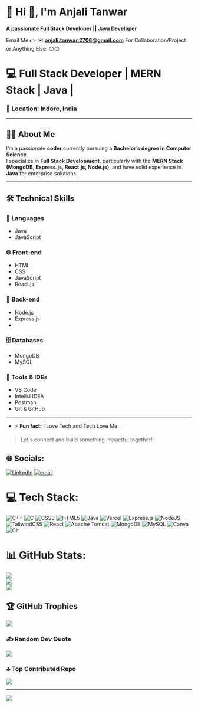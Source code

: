 # 💫 Hi 👋, I'm Anjali Tanwar
**A passionate Full Stack Developer || Java Developer**

Email Me 👉 ✉️ **anjali.tanwar.2706@gmail.com** For Collaboration/Project or Anything Else. 😊😊
# 💻 Full Stack Developer | MERN Stack | Java | 

### 📍 Location: Indore, India  
---

## 👨‍💻 About Me

I’m a passionate **coder** currently pursuing a **Bachelor’s degree in Computer Science**.  
I specialize in **Full Stack Development**, particularly with the **MERN Stack (MongoDB, Express.js, React.js, Node.js)**, and have solid experience in **Java** for enterprise solutions.

---

## 🛠️ Technical Skills

### 🚀 Languages
- Java
- JavaScript

### 🌐 Front-end
- HTML
- CSS
- JavaScript
- React.js
  
### 🔧 Back-end
- Node.js
- Express.js
- 
### 🗄️ Databases
- MongoDB
- MySQL

### 🧰 Tools & IDEs
- VS Code
- IntelliJ IDEA
- Postman
- Git & GitHub 
---
- ⚡ **Fun fact:** I Love Tech and Tech Love Me.

> Let's connect and build something impactful together!

  
## 🌐 Socials:
[![LinkedIn](https://img.shields.io/badge/LinkedIn-%230077B5.svg?logo=linkedin&logoColor=white)](https://linkedin.com/in/anjalitanwar123) [![email](https://img.shields.io/badge/Email-D14836?logo=gmail&logoColor=white)](mailto:anjali.tanwar.2706@gmail.com)

# 💻 Tech Stack:
![C++](https://img.shields.io/badge/c++-%2300599C.svg?style=for-the-badge&logo=c%2B%2B&logoColor=white) ![C](https://img.shields.io/badge/c-%2300599C.svg?style=for-the-badge&logo=c&logoColor=white) ![CSS3](https://img.shields.io/badge/css3-%231572B6.svg?style=for-the-badge&logo=css3&logoColor=white) ![HTML5](https://img.shields.io/badge/html5-%23E34F26.svg?style=for-the-badge&logo=html5&logoColor=white) ![Java](https://img.shields.io/badge/java-%23ED8B00.svg?style=for-the-badge&logo=openjdk&logoColor=white) ![Vercel](https://img.shields.io/badge/vercel-%23000000.svg?style=for-the-badge&logo=vercel&logoColor=white) ![Express.js](https://img.shields.io/badge/express.js-%23404d59.svg?style=for-the-badge&logo=express&logoColor=%2361DAFB) ![NodeJS](https://img.shields.io/badge/node.js-6DA55F?style=for-the-badge&logo=node.js&logoColor=white) ![TailwindCSS](https://img.shields.io/badge/tailwindcss-%2338B2AC.svg?style=for-the-badge&logo=tailwind-css&logoColor=white) ![React](https://img.shields.io/badge/react-%2320232a.svg?style=for-the-badge&logo=react&logoColor=%2361DAFB) ![Apache Tomcat](https://img.shields.io/badge/apache%20tomcat-%23F8DC75.svg?style=for-the-badge&logo=apache-tomcat&logoColor=black) ![MongoDB](https://img.shields.io/badge/MongoDB-%234ea94b.svg?style=for-the-badge&logo=mongodb&logoColor=white) ![MySQL](https://img.shields.io/badge/mysql-4479A1.svg?style=for-the-badge&logo=mysql&logoColor=white) ![Canva](https://img.shields.io/badge/Canva-%2300C4CC.svg?style=for-the-badge&logo=Canva&logoColor=white) ![Git](https://img.shields.io/badge/git-%23F05033.svg?style=for-the-badge&logo=git&logoColor=white)
# 📊 GitHub Stats:
![](https://github-readme-stats.vercel.app/api?username=anjali7896&theme=dark&hide_border=false&include_all_commits=true&count_private=false)<br/>
![](https://nirzak-streak-stats.vercel.app/?user=anjali7896&theme=dark&hide_border=false)<br/>
![](https://github-readme-stats.vercel.app/api/top-langs/?username=anjali7896&theme=dark&hide_border=false&include_all_commits=true&count_private=false&layout=compact)

## 🏆 GitHub Trophies
![](https://github-profile-trophy.vercel.app/?username=anjali7896&theme=radical&no-frame=false&no-bg=true&margin-w=4)

### ✍️ Random Dev Quote
![](https://quotes-github-readme.vercel.app/api?type=horizontal&theme=radical)

### 🔝 Top Contributed Repo
![](https://github-contributor-stats.vercel.app/api?username=anjali7896&limit=5&theme=dark&combine_all_yearly_contributions=true)

---
[![](https://visitcount.itsvg.in/api?id=anjali7896&icon=0&color=0)](https://visitcount.itsvg.in)

<!-- Proudly created with GPRM ( https://gprm.itsvg.in ) -->
